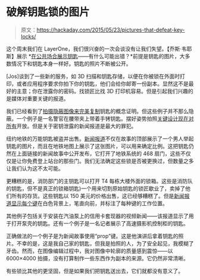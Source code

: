 # 破解钥匙锁的图片

> 原文：<https://hackaday.com/2015/05/23/pictures-that-defeat-key-locks/>

这个周末我们在 LayerOne，我们很兴奋的一次会谈没有让我们失望。【乔斯·韦耶斯】展示 *[在公共场合展示钥匙](http://www.layerone.org/speakers/#josweyers)——有什么可能出错？*前提是钥匙的图片，大多数情况下和钥匙本身一样好。钥匙的照片不断被公开。

[Jos]谈到了一些新的服务，如 3D 扫描和钥匙存储，以便在你被锁在外面时打印，或者应用程序要求你拍下你的钥匙，他们会给你邮寄一份副本。显然这不是最好的主意；你在泄露你的密码。找锁匠比找 3D 打印机容易。但是引起我们兴趣的是媒体对重要关键的报道。

我们已经看到了[拍摄隐蔽图像来完美复制](http://hackaday.com/2009/09/22/photographic-key-duplication/)钥匙的概念证明。但这些例子并不那么隐蔽。一个例子是一名警官在腰带夹上带着手铐钥匙。摆好姿势拍照[关键设计现在对所有](http://ke.y.nu/)开放。但是关于密钥泄露的新闻报道是最大的罪犯。

纽约地铁的万能钥匙被盗并出售。[新闻报道](http://www.nydailynews.com/new-york/magic-keys-open-gates-468-subway-stations-27-article-1.165578)不仅在故事的顶部展示了一个男人举起钥匙的图片，而且在地铁地图上展示了这张图片，可以用来确定比例。这把钥匙仍然在上面链接的新闻故事中公开发布，它打开了地铁系统的 468 扇门，这些不仅仅是让你免费登上站台的那些门。我们无法确定这些锁是否被更换过，但数量之多让我们认为这不太可能。

更糟糕的是，消防部门的主钥匙可以打开 T4 每栋大楼外面的锁箱。这些是消防队的钥匙，但不是真正的锁箱钥匙)一个用来切割原始钥匙的锁匠歇业了，卖掉了他们所有的存货。这些钥匙以 150 美元的价格出售，这已经够糟糕了。但是[新闻报道显示每个键](http://www.dailymail.co.uk/news/article-2210810/Daniel-Ferraris-Retired-locksmith-selling-master-keys-New-York-City.html)在白色背景上，笔直向前，并标注了每种键的工作位置。

其他例子包括关于安装在汽油泵上的信用卡套现器的视频新闻——该报道显示了用于打开泵壳的钥匙。还有一个例子是一名记者展示了高速摄影机控制柜的钥匙。

正确做法的一个例子是为新闻故事使用“prop”键。这是他演讲后拿着钥匙的照片。不幸的是，这是我自己家的钥匙，但我是拍照的人，为了安全起见，我模糊了牙齿。然而，在图像编辑过程中，我对图像中轮廓的质量感到震惊——以 6000×4000 拍摄，没有打算制作一些东西作为副本的来源。它仍然非常清晰。

有些锁比其他的更坚固，但是如果我们把钥匙送出去，它们就都没有意义了。
